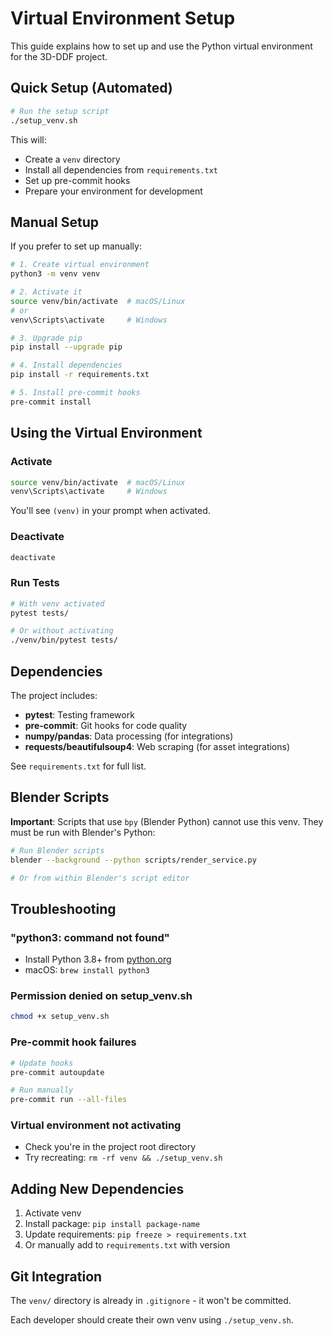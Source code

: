 # Virtual Environment Setup

This guide explains how to set up and use the Python virtual environment for the 3D-DDF project.

## Quick Setup (Automated)

```bash
# Run the setup script
./setup_venv.sh
```

This will:
- Create a `venv` directory
- Install all dependencies from `requirements.txt`
- Set up pre-commit hooks
- Prepare your environment for development

## Manual Setup

If you prefer to set up manually:

```bash
# 1. Create virtual environment
python3 -m venv venv

# 2. Activate it
source venv/bin/activate  # macOS/Linux
# or
venv\Scripts\activate     # Windows

# 3. Upgrade pip
pip install --upgrade pip

# 4. Install dependencies
pip install -r requirements.txt

# 5. Install pre-commit hooks
pre-commit install
```

## Using the Virtual Environment

### Activate
```bash
source venv/bin/activate  # macOS/Linux
venv\Scripts\activate     # Windows
```

You'll see `(venv)` in your prompt when activated.

### Deactivate
```bash
deactivate
```

### Run Tests
```bash
# With venv activated
pytest tests/

# Or without activating
./venv/bin/pytest tests/
```

## Dependencies

The project includes:

- **pytest**: Testing framework
- **pre-commit**: Git hooks for code quality
- **numpy/pandas**: Data processing (for integrations)
- **requests/beautifulsoup4**: Web scraping (for asset integrations)

See `requirements.txt` for full list.

## Blender Scripts

**Important**: Scripts that use `bpy` (Blender Python) cannot use this venv. They must be run with Blender's Python:

```bash
# Run Blender scripts
blender --background --python scripts/render_service.py

# Or from within Blender's script editor
```

## Troubleshooting

### "python3: command not found"
- Install Python 3.8+ from [python.org](https://python.org)
- macOS: `brew install python3`

### Permission denied on setup_venv.sh
```bash
chmod +x setup_venv.sh
```

### Pre-commit hook failures
```bash
# Update hooks
pre-commit autoupdate

# Run manually
pre-commit run --all-files
```

### Virtual environment not activating
- Check you're in the project root directory
- Try recreating: `rm -rf venv && ./setup_venv.sh`

## Adding New Dependencies

1. Activate venv
2. Install package: `pip install package-name`
3. Update requirements: `pip freeze > requirements.txt`
4. Or manually add to `requirements.txt` with version

## Git Integration

The `venv/` directory is already in `.gitignore` - it won't be committed.

Each developer should create their own venv using `./setup_venv.sh`.
